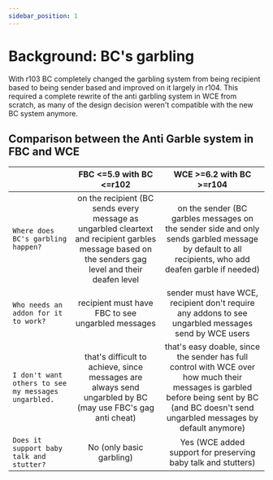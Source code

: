 ```yaml
---
sidebar_position: 1
---
```


# Background: BC's garbling

With r103 BC completely changed the garbling system from being recipient based to being sender based and improved on it largely in r104.
This required a complete rewrite of the anti garbling system in WCE from scratch, as many of the design decision weren't compatible with the new BC system anymore.

## Comparison between the Anti Garble system in FBC and WCE

|                                      | FBC \<=5.9 with BC \<=r102 | WCE >=6.2 with BC >=r104 |
| :---                                 |           :---:          |           :---:          | 
| `Where does BC's garbling happen?`   | on the recipient (BC sends every message as ungarbled cleartext and recipient garbles message based on the senders gag level and their deafen level | on the sender (BC garbles messages on the sender side and only sends garbled message by default to all recipients, who add deafen garble if needed) |
| `Who needs an addon for it to work?` | recipient must have FBC to see ungarbled messages | sender must have WCE, recipient don't require any addons to see ungarbled messages send by WCE users |
| `I don't want others to see my messages ungarbled.` | that's difficult to achieve, since messages are always send ungarbled by BC (may use FBC's gag anti cheat) | that's easy doable, since the sender has full control with WCE over how much their messages is garbled before being sent by BC (and BC doesn't send ungarbled messages by default anymore) |
| `Does it support baby talk and stutter?`   | No (only basic garbling) | Yes (WCE added support for preserving baby talk and stutters) |